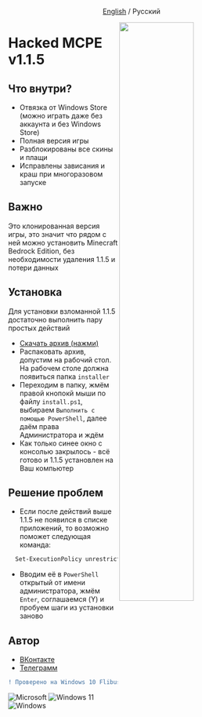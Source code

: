 <p align="center">
<a href="https://github.com/fwflunky/mcpewin10/blob/main/README_EN.md">English</a>
<h>/</h>
<a>Русский</a>
</p>
<img src="https://i.ibb.co/2SRWrDW/p.png" width="55%" align="right" />

# Hacked MCPE v1.1.5
## Что внутри?

- Отвязка от Windows Store (можно играть даже без аккаунта и без Windows Store)
- Полная версия игры
- Разблокированы все скины и плащи
- Исправлены зависания и краш при многоразовом запуске 


## Важно

Это клонированная версия игры, это значит что рядом с ней можно установить Minecraft Bedrock Edition, без необходимости удаления 1.1.5 и потери данных


## Установка

Для установки взломанной 1.1.5 достаточно выполнить пару простых действий

- [Скачать архив (нажми)](https://drive.google.com/file/d/14iif-WK55UE3jUdwiP-0nbAhQpsNwBTB/view?usp=sharing)
- Распаковать архив, допустим на рабочий стол. На рабочем столе должна появиться папка `installer`
- Переходим в папку, жмём правой кнопокй мыши по файлу `install.ps1`, выбираем `Выполнить с помощью PowerShell`, далее даём права Администратора и ждём
- Как только синее окно с консолью закрылось - всё готово и 1.1.5 установлен на Ваш компьютер

## Решение проблем

- Если после действий выше 1.1.5 не появился в списке приложений, то возможно поможет следующая команда:

```bash
  Set-ExecutionPolicy unrestricted
```

- Вводим её в `PowerShell` открытый от имени администратора, жмём `Enter`, соглашаемся (Y) и пробуем шаги из установки заново

## Автор

- [ВКонтакте](https://vk.com/vtable)
- [Телеграмм](https://t.me/lywulf)

```diff
! Проверено на Windows 10 Flibustier с вырезанным Windows Store
```
![Microsoft](https://img.shields.io/badge/Microsoft-0078D4?style=for-the-badge&logo=microsoft&logoColor=white)
![Windows 11](https://img.shields.io/badge/Windows%2011-%230079d5.svg?style=for-the-badge&logo=Windows%2011&logoColor=white)
![Windows](https://img.shields.io/badge/Windows-0078D6?style=for-the-badge&logo=windows&logoColor=white)
